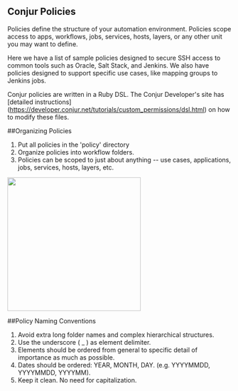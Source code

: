 ## Conjur Policies

Policies define the structure of your automation environment. Policies scope access to apps, workflows, jobs, services, hosts, layers, or any other unit you may want to define.

Here we have a list of sample policies designed to secure SSH access to common tools such as Oracle, Salt Stack, and Jenkins. We also have policies designed to support specific use cases, like mapping groups to Jenkins jobs.

Conjur policies are written in a Ruby DSL. The Conjur Developer's site has [detailed instructions] (https://developer.conjur.net/tutorials/custom_permissions/dsl.html) on how to modify these files.

##Organizing Policies

1. Put all policies in the 'policy' directory
2. Organize policies into workflow folders.
3. Policies can be scoped to just about anything -- use cases, applications, jobs, services, hosts, layers, etc.

<img src="https://raw.githubusercontent.com/conjurdemos/enterprise-example/ee-policy-tax/policy/policy-info-arch_v3.png" width="300px"/>

##Policy Naming Conventions

1. Avoid extra long folder names and complex hierarchical structures.
2. Use the underscore ( _ ) as element delimiter.
3. Elements should be ordered from general to specific detail of importance as much as possible.
4. Dates should be ordered: YEAR, MONTH, DAY. (e.g. YYYYMMDD, YYYYMMDD, YYYYMM).
5. Keep it clean. No need for capitalization. 
